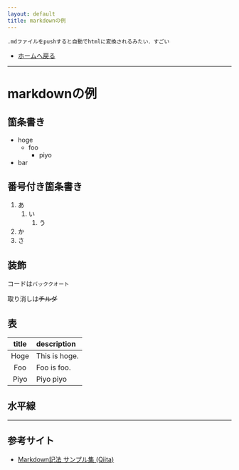 ```yaml
---
layout: default
title: markdownの例
---
```


    .mdファイルをpushすると自動でhtmlに変換されるみたい．すごい

- [ホームへ戻る](../)

---

# markdownの例

## 箇条書き
- hoge
  - foo
    - piyo
- bar

## 番号付き箇条書き
1. あ
    1. い
        1. う
1. か
1. さ

## 装飾
コードは`バッククオート`

取り消しは~~チルダ~~

## 表

|title|description|
|:--:|:--|
|Hoge|This is hoge.|
|Foo|Foo is foo.|
|Piyo|Piyo piyo|

## 水平線
---

## 参考サイト
- [Markdown記法 サンプル集 (Qiita)](https://qiita.com/tbpgr/items/989c6badefff69377da7)
